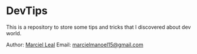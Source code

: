 # DevTips
This is a repository to store some tips and tricks that I discovered about dev world.

Author: [Marciel Leal](https://github.com/marcielleal)
Email: marcielmanoel15@gmail.com
